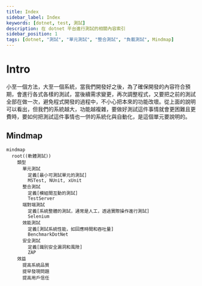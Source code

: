 ```yaml
---
title: Index
sidebar_label: Index
keywords: [dotnet, test, 測試]
description: 在 dotnet 平台進行測試的相關內容索引
sidebar_position: 1
tags: [dotnet, "測試", "單元測試", "整合測試", "負載測試", Mindmap]
---
```


# Intro

小至一個方法，大至一個系統，當我們開發好之後，為了確保開發的內容符合預期，會進行各式各樣的測試，當後續需求變更，再次調整程式，又要把之前的測試全部在做一次，避免程式開發的過程中，不小心把本來的功能改壞。從上面的說明可以看出，但我們的系統越大，功能越複雜，要做好測試這件事情就會更困難且更費時，要如何把測試這件事情也一併的系統化與自動化，是這個單元要說明的。

## Mindmap

```mermaid
mindmap
  root((軟體測試))
    類型
      單元測試
        定義[最小可測試單元的測試]
        MSTest, NUnit, xUnit
      整合測試
        定義[模組間互動的測試]
        TestServer
      端對端測試
        定義[系統整體的測試，通常是人工，透過實際操作進行測試]
        Selenium
      效能測試
        定義[測試系統性能，如回應時間和吞吐量]
        BenchmarkDotNet
      安全測試
        定義[識別安全漏洞和風險]
        ZAP
    效益
      提高系統品質
      提早發現問題
      提高用戶信任
```